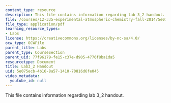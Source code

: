 ```yaml
---
content_type: resource
description: This file contains information regarding lab 3_2 handout.
file: /courses/12-335-experimental-atmospheric-chemistry-fall-2014/5e075ecb4b168a57141070816d6fe045_MIT12_335F14_Lab3_2.pdf
file_type: application/pdf
learning_resource_types:
- Labs
license: https://creativecommons.org/licenses/by-nc-sa/4.0/
ocw_type: OCWFile
parent_title: Labs
parent_type: CourseSection
parent_uid: 77f96179-fe15-c37e-d905-4776f8ba1da5
resourcetype: Document
title: Lab3_2 Handout
uid: 5e075ecb-4b16-8a57-1410-70816d6fe045
video_metadata:
  youtube_id: null
---
```

This file contains information regarding lab 3_2 handout.